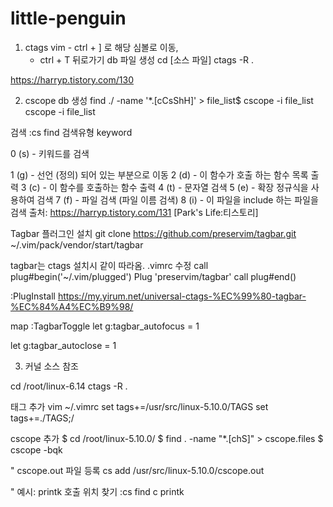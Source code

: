 # little-penguin

1. ctags
vim - ctrl + ] 로 해당 심볼로 이동, 
    - ctrl + T 뒤로가기
db 파일 생성
cd [소스 파일]
ctags -R .

https://harryp.tistory.com/130


2. cscope
db 생성
find ./ -name '*.[cCsShH]' > file_list$ cscope -i file_list
cscope -i file_list

검색
:cs find 검색유형 keyword

0 (s) - 키워드를 검색

1 (g) - 선언 (정의) 되어 있는 부분으로 이동
2 (d) - 이 함수가 호출 하는 함수 목록 출력
3 (c) - 이 함수를 호출하는 함수 출력
4 (t) - 문자열 검색
5 (e) - 확장 정규식을 사용하여 검색
7 (f) - 파일 검색 (파일 이름 검색)
8 (i) - 이 파일을 include 하는 파일을 검색
출처: https://harryp.tistory.com/131 [Park's Life:티스토리]

Tagbar
플러그인 설치
git clone https://github.com/preservim/tagbar.git \
  ~/.vim/pack/vendor/start/tagbar

tagbar는 ctags 설치시 같이 따라옴.
.vimrc 수정
call plug#begin('~/.vim/plugged')
Plug 'preservim/tagbar'
call plug#end()

:PlugInstall
https://my.yirum.net/universal-ctags-%EC%99%80-tagbar-%EC%84%A4%EC%B9%98/

 map <F12> :TagbarToggle<CR>
let g:tagbar_autofocus = 1

let g:tagbar_autoclose   = 1

3. 커널 소스 참조

cd /root/linux-6.14
ctags -R .

태그 추가
vim ~/.vimrc
set tags+=/usr/src/linux-5.10.0/TAGS
set tags+=./TAGS;/


cscope 추가
$ cd /root/linux-5.10.0/
$ find . -name "*.[chS]" > cscope.files
$ cscope -bqk

" cscope.out 파일 등록
cs add /usr/src/linux-5.10.0/cscope.out

" 예시: printk 호출 위치 찾기
:cs find c printk




